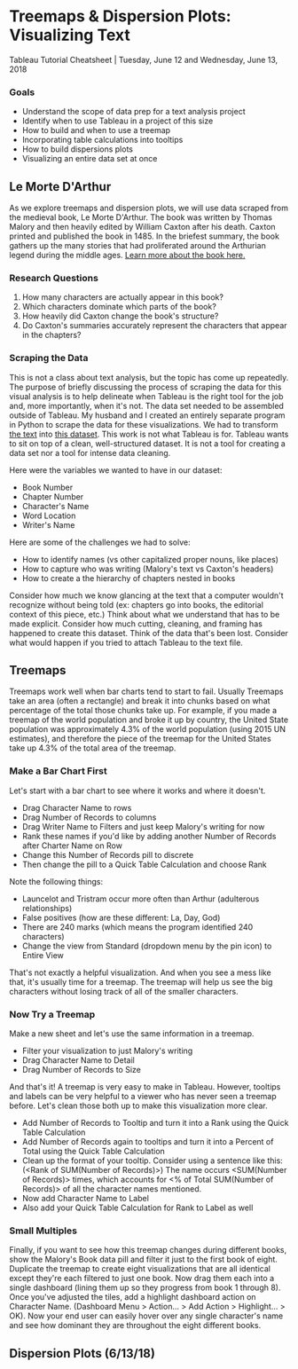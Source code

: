 # Treemaps & Dispersion Plots: Visualizing Text
Tableau Tutorial Cheatsheet | Tuesday, June 12 and Wednesday, June 13, 2018

### Goals

- Understand the scope of data prep for a text analysis project
- Identify when to use Tableau in a project of this size
- How to build and when to use a treemap
- Incorporating table calculations into tooltips
- How to build dispersions plots
- Visualizing an entire data set at once

## Le Morte D'Arthur
As we explore treemaps and dispersion plots, we will use data scraped from the medieval book, Le Morte D'Arthur. The book was written by Thomas Malory and then heavily edited by William Caxton after his death. Caxton printed and published the book in 1485. In the briefest summary, the book gathers up the many stories that had proliferated around the Arthurian legend during the middle ages. [Learn more about the book here.](https://en.wikipedia.org/wiki/Le_Morte_d%27Arthur)

### Research Questions
1. How many characters are actually appear in this book?
2. Which characters dominate which parts of the book?
3. How heavily did Caxton change the book's structure?
4. Do Caxton's summaries accurately represent the characters that appear in the chapters?

### Scraping the Data
This is not a class about text analysis, but the topic has come up repeatedly. The purpose of briefly discussing the process of scraping the data for this visual analysis is to help delineate when Tableau is the right tool for the job and, more importantly, when it's not. The data set needed to be assembled outside of Tableau. My husband and I created an entirely separate program in Python to scrape the data for these visualizations. We had to transform [the text](https://www.gutenberg.org/files/1251/1251-h/1251-h.htm#link2HCH0015) into [this dataset](https://github.com/dataviz-gc/intro-dataviz-summer18/blob/master/data/week3/Le-Morte-dArthur-Data.xlsx). This work is not what Tableau is for. Tableau wants to sit on top of a clean, well-structured dataset. It is not a tool for creating a data set nor a tool for intense data cleaning. 

Here were the variables we wanted to have in our dataset:
- Book Number
- Chapter Number
- Character's Name
- Word Location
- Writer's Name

Here are some of the challenges we had to solve:
- How to identify names (vs other capitalized proper nouns, like places)
- How to capture who was writing (Malory's text vs Caxton's headers)
- How to create a the hierarchy of chapters nested in books

Consider how much we know glancing at the text that a computer wouldn't recognize without being told (ex: chapters go into books, the editorial context of this piece, etc.) Think about what we understand that has to be made explicit. Consider how much cutting, cleaning, and framing has happened to create this dataset. Think of the data that's been lost. Consider what would happen if you tried to attach Tableau to the text file.

## Treemaps
Treemaps work well when bar charts tend to start to fail. Usually Treemaps take an area (often a rectangle) and break it into chunks based on what percentage of the total those chunks take up. For example, if you made a treemap of the world population and broke it up by country, the United State population was approximately 4.3% of the world population (using 2015 UN estimates), and therefore the piece of the treemap for the United States take up 4.3% of the total area of the treemap. 


### Make a Bar Chart First
Let's start with a bar chart to see where it works and where it doesn't.
- Drag Character Name to rows
- Drag Number of Records to columns
- Drag Writer Name to Filters and just keep Malory's writing for now
- Rank these names if you'd like by adding another Number of Records after Charter Name on Row
- Change this Number of Records pill to discrete
- Then change the pill to a Quick Table Calculation and choose Rank

Note the following things:
- Launcelot and Tristram occur more often than Arthur (adulterous relationships)
- False positives (how are these different: La, Day, God)
- There are 240 marks (which means the program identified 240 characters)
- Change the view from Standard (dropdown menu by the pin icon) to Entire View

That's not exactly a helpful visualization. And when you see a mess like that, it's usually time for a treemap. The treemap will help us see the big characters without losing track of all of the smaller characters. 

### Now Try a Treemap
Make a new sheet and let's use the same information in a treemap. 
- Filter your visualization to just Malory's writing
- Drag Character Name to Detail
- Drag Number of Records to Size

And that's it! A treemap is very easy to make in Tableau. However, tooltips and labels can be very helpful to a viewer who has never seen a treemap before. Let's clean those both up to make this visualization more clear. 
- Add Number of Records to Tooltip and turn it into a Rank using the Quick Table Calculation
- Add Number of Records again to tooltips and turn it into a Percent of Total using the Quick Table Calculation
- Clean up the format of your tooltip. Consider using a sentence like this: <Character Name> (<Rank of SUM(Number of Records)>) The name <Character Name> occurs <SUM(Number of Records)> times, which accounts for <% of Total SUM(Number of Records)> of all the character names mentioned.
- Now add Character Name to Label
- Also add your Quick Table Calculation for Rank to Label as well

### Small Multiples
Finally, if you want to see how this treemap changes during different books, show the Malory's Book data pill and filter it just to the first book of eight. Duplicate the treemap to create eight visualizations that are all identical except they're each filtered to just one book. Now drag them each into a single dashboard (lining them up so they progress from book 1 through 8). Once you've adjusted the tiles, add a highlight dashboard action on Character Name. (Dashboard Menu > Action... > Add Action > Highlight... > OK). Now your end user can easily hover over any single character's name and see how dominant they are throughout the eight different books.

## Dispersion Plots (6/13/18)







